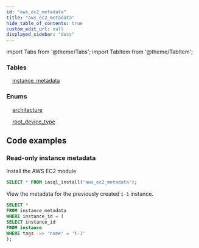 ```yaml
---
id: "aws_ec2_metadata"
title: "aws_ec2_metadata"
hide_table_of_contents: true
custom_edit_url: null
displayed_sidebar: "docs"
---
```


import Tabs from '@theme/Tabs';
import TabItem from '@theme/TabItem';

<Tabs queryString="view">
  <TabItem value="components" label="Components" default>

### Tables

    [instance_metadata](../../aws/tables/aws_ec2_metadata_entity_instance_metadata.InstanceMetadata)

### Enums
    [architecture](../../aws/enums/aws_ec2_metadata_entity_instance_metadata.Architecture)

    [root_device_type](../../aws/enums/aws_ec2_metadata_entity_instance_metadata.RootDeviceType)

</TabItem>
  <TabItem value="code-examples" label="Code examples">

## Code examples

### Read-only instance metadata

Install the AWS EC2 module

```sql
SELECT * FROM iasql_install('aws_ec2_metadata');
```

View the metadata for the previously created `i-1` instance.

```sql
SELECT *
FROM instance_metadata
WHERE instance_id = (
SELECT instance_id
FROM instance
WHERE tags ->> 'name' = 'i-1'
);
```

</TabItem>
</Tabs>
